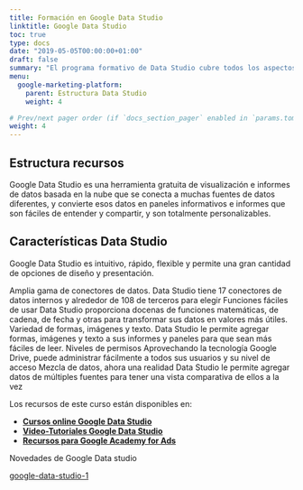 ```yaml
---
title: Formación en Google Data Studio
linktitle: Google Data Studio
toc: true
type: docs
date: "2019-05-05T00:00:00+01:00"
draft: false
summary: "El programa formativo de Data Studio cubre todos los aspectos de la herramienta. Curso a empresas, autónomos y clases privadas en modalidad remoto o presencial."
menu:
  google-marketing-platform:
    parent: Estructura Data Studio
    weight: 4

# Prev/next pager order (if `docs_section_pager` enabled in `params.toml`)
weight: 4
---
```


## Estructura recursos

Google Data Studio es una herramienta gratuita de visualización e informes de datos basada en la nube que se conecta a muchas fuentes de datos diferentes, y convierte esos datos en paneles informativos e informes que son fáciles de entender y compartir, y son totalmente personalizables.

## Características Data Studio

Google Data Studio es intuitivo, rápido, flexible y permite una gran cantidad de opciones de diseño y presentación. 

Amplia gama de conectores de datos.
Data Studio tiene 17 conectores de datos internos y alrededor de 108 de terceros para elegir
Funciones fáciles de usar
Data Studio proporciona docenas de funciones matemáticas, de cadena, de fecha y otras para transformar sus datos en valores más útiles.
Variedad de formas, imágenes y texto.
Data Studio le permite agregar formas, imágenes y texto a sus informes y paneles para que sean más fáciles de leer.
Niveles de permisos
Aprovechando la tecnología Google Drive, puede administrar fácilmente a todos sus usuarios y su nivel de acceso
Mezcla de datos, ahora una realidad
Data Studio le permite agregar datos de múltiples fuentes para tener una vista comparativa de ellos a la vez

Los recursos de este curso están disponibles en:

* **[Cursos online Google Data Studio](http://bit.ly/31ZpySn)**
* **[Video-Tutoriales Google Data Studio](https://support.google.com/datastudio/answer/6390659?utm_source=in-product&utm_medium=feature-panel&utm_campaign=videos)**
* **[Recursos para Google Academy for Ads](https://support.google.com/datastudio#topic=6267740)**

Novedades de Google Data studio

[google-data-studio-1](/google-data-studio/example1)
